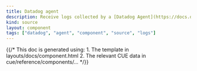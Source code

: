 ```yaml
---
title: Datadog agent
description: Receive logs collected by a [Datadog Agent](https://docs.datadoghq.com/agent)
kind: source
layout: component
tags: ["datadog", "agent", "component", "source", "logs"]
---
```


{{/* This doc is generated using:
     1. The template in layouts/docs/component.html
     2. The relevant CUE data in cue/reference/components/... */}}
